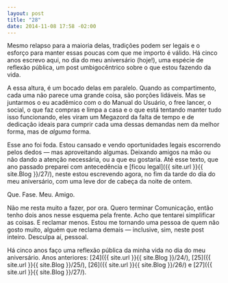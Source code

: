 ```yaml
---
layout: post
title: "28"
date: 2014-11-08 17:58 -02:00
---
```

Mesmo relapso para a maioria delas, tradições podem ser legais e o esforço para manter essas poucas com que me importo é válido. Há cinco anos escrevo aqui, no dia do meu aniversário (hoje!), uma espécie de reflexão pública, um post umbigocêntrico sobre o que estou fazendo da vida.

A essa altura, é um bocado delas em paralelo. Quando as compartimento, cada uma não parece uma grande coisa, são porções lidáveis. Mas se juntarmos o eu acadêmico com o do Manual do Usuário, o free lancer, o social, o que faz compras e limpa a casa e o que está tentando manter tudo isso funcionando, eles viram um Megazord da falta de tempo e de dedicação ideais para cumprir cada uma dessas demandas nem da melhor forma, mas de _alguma_ forma.

Esse ano foi foda. Estou cansado e vendo oportunidades legais escorrendo pelos dedos — mas aproveitando algumas. Deixando amigos na mão ou não dando a atenção necessária, ou a que eu gostaria. Até esse texto, que ano passado preparei com antecedência e [ficou legal]({{ site.url }}{{ site.Blog }}/27/), neste estou escrevendo agora, no fim da tarde do dia do meu aniversário, com uma leve dor de cabeça da noite de ontem.

Que. Fase. Meu. Amigo.

Não me resta muito a fazer, por ora. Quero terminar Comunicação, então tenho dois anos nesse esquema pela frente. Acho que tentarei simplificar as coisas. E reclamar menos. Estou me tornando uma pessoa de quem não gosto muito, alguém que reclama demais — inclusive, sim, neste post inteiro. Desculpa aí, pessoal.

Há cinco anos faço uma reflexão pública da minha vida no dia do meu aniversário. Anos anteriores: [24]({{ site.url }}{{ site.Blog }}/24/), [25]({{ site.url }}{{ site.Blog }}/25/), [26]({{ site.url }}{{ site.Blog }}/26/) e [27]({{ site.url }}{{ site.Blog }}/27/).